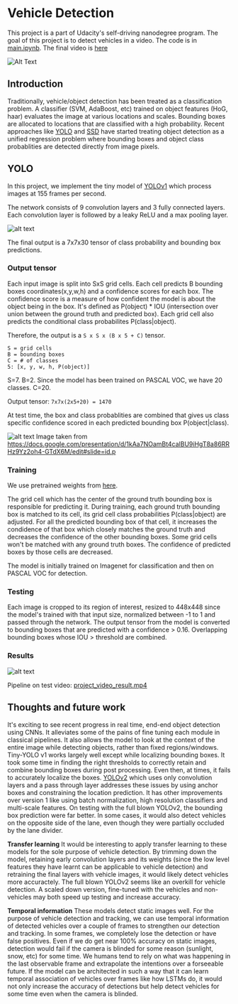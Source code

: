 # Vehicle Detection

This project is a part of Udacity's self-driving nanodegree program. The goal of this project is to detect vehicles in a video. The code is in [main.ipynb](./main.ipynb). The final video is [here](./project_video_result.mp4)

![Alt Text](./project_video_result.gif)

[//]: # (Image References)

[image1]: ./output_images/outputtensor.png "output_tensor"
[image2]: ./output_images/result_testimgs.png "result"
[image3]: ./output_images/yolo.png "yolo-tiny"


Introduction
---
Traditionally, vehicle/object detection has been treated as a classification problem. A classifier (SVM, AdaBoost, etc) trained on object features (HoG, haar) evaluates the image at various locations and scales. Bounding boxes are allocated to locations that are classified with a high probability. Recent approaches like [YOLO](https://arxiv.org/pdf/1612.08242.pdf) and [SSD](https://arxiv.org/pdf/1512.02325.pdf) have started treating object detection as a unified regression problem where bounding boxes and object class probablities are detected directly from image pixels.


YOLO
---
In this project, we implement the tiny model of [YOLOv1](https://pjreddie.com/media/files/papers/yolo.pdf) which process images at 155 frames per second. 

The network consists of 9 convolution layers and 3 fully connected layers. Each convolution layer is followed by a leaky ReLU and a max pooling layer.

![alt text][image3]

The final output is a 7x7x30 tensor of class probability and bounding box predictions. 

### Output tensor

Each input image is split into SxS grid cells. Each cell predicts B bounding boxes coordinates(x,y,w,h) and a confidence scores for each box. The confidence score is a measure of how confident the model is about the object being in the box. It's defined as P(object) * IOU (intersection over union between the ground truth and predicted box). Each grid cell also predicts the conditional class probabilites P(class|object). 

Therefore, the output is a `S x S x (B x 5 + C)` tensor. 
```
S = grid cells
B = bounding boxes
C = # of classes
5: [x, y, w, h, P(object)]
```
S=7. B=2. Since the model has been trained on PASCAL VOC, we have 20 classes. C=20.

Output tensor: `7x7x(2x5+20) = 1470`

At test time, the box and class probablities are combined that gives us class specific confidence scored in each predicted bounding box P(object|class).

![alt text][image1]
Image taken from https://docs.google.com/presentation/d/1kAa7NOamBt4calBU9iHgT8a86RRHz9Yz2oh4-GTdX6M/edit#slide=id.p

### Training

We use pretrained weights from [here](https://drive.google.com/drive/folders/0B1tW_VtY7onidEwyQ2FtQVplWEU).

The grid cell which has the center of the ground truth bounding box is responsible for predicting it. During training, each ground truth bounding box is matched to its cell, its grid cell class probabilities P(class|object) are adjusted. For all the predicted bounding box of that cell, it increases the condidence of that box which closely matches the ground truth and decreases the confidence of the other bounding boxes. Some grid cells won't be matched with any ground truth boxes. The confidence of predicted boxes by those cells are decreased. 

The model is initially trained on Imagenet for classification and then on PASCAL VOC for detection.

### Testing

Each image is cropped to its region of interest, resized to 448x448 since the model's trained with that input size, normalized between -1 to 1 and passed through the network. 
The output tensor from the model is converted to bounding boxes that are predicted with a confidence > 0.16. Overlapping bounding boxes whose IOU > threshold are combined. 

### Results

![alt text][image2]

Pipeline on test video: [project_video_result.mp4](./project_video_result.mp4)


Thoughts and future work
---
It's exciting to see recent progress in real time, end-end object detection using CNNs. It alleviates some of the pains of fine tuning each module in classical pipelines. It also allows the model to look at the context of the entire image while detecting objects, rather than fixed regions/windows. Tiny-YOLO v1 works largely well except while localizing bounding boxes. It took some time in finding the right thresholds to correctly retain and combine bounding boxes during post processing. Even then, at times, it fails to accurately localize the boxes. [YOLOv2](https://arxiv.org/pdf/1612.08242.pdf) which uses only convolution layers and a pass through layer addresses these issues by using anchor boxes and constraining the location prediction. It has other improvements over version 1 like using batch normalization, high resolution classifiers and multi-scale features. On testing with the full blown YOLOv2, the bounding box prediction were far better. In some cases, it would also detect vehicles on the opposite side of the lane, even though they were partially occluded by the lane divider. 

**Transfer learning**
It would be interesting to apply transfer learning to these models for the sole purpose of vehicle detection. By trimming down the model, retaining early convolution layers and its weights (since the low level features they have learnt can be applicable to vehicle detection) and retraining the final layers with vehicle images, it would likely detect vehicles more accuractely. The full blown YOLOv2 seems like an overkill for vehicle detection. A scaled down version, fine-tuned with the vehicles and non-vehicles may both speed up testing and increase accuracy.

**Temporal information**
These models detect static images well. For the purpose of vehicle detection and tracking, we can use temporal information of detected vehicles over a couple of frames to strengthen our detection and tracking. In some frames, we completely lose the detection or have false positives. Even if we do get near 100% accuracy on static images, detection would fail if the camera is blinded for some reason (sunlight, snow, etc) for some time. We humans tend to rely on what was happening in the last observable frame and extrapolate the intentions over a forseeable future. If the model can be architected in such a way that it can learn temporal association of vehicles over frames like how LSTMs do, it would not only increase the accuracy of detections but help detect vehicles for some time even when the camera is blinded. 


